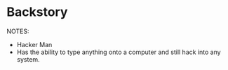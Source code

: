 # Backstory
NOTES:
- Hacker Man
- Has the ability to type anything onto a computer and still hack into any system.